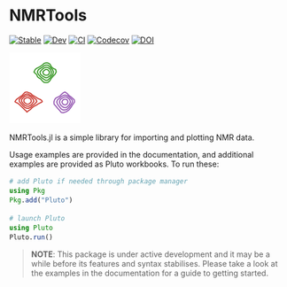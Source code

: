 # NMRTools

[![Stable](https://img.shields.io/badge/docs-stable-blue.svg)](https://waudbygroup.github.io/NMRTools.jl/stable)
[![Dev](https://img.shields.io/badge/docs-dev-blue.svg)](https://waudbygroup.github.io/NMRTools.jl/dev)
[![CI](https://github.com/waudbygroup/NMRTools.jl/actions/workflows/Runtests.yml/badge.svg)](https://github.com/waudbygroup/NMRTools.jl/actions/workflows/Runtests.yml)
[![Codecov](https://codecov.io/gh/waudbygroup/NMRTools.jl/branch/master/graph/badge.svg)](https://codecov.io/gh/waudbygroup/NMRTools.jl)
[![DOI](https://zenodo.org/badge/251587402.svg)](https://zenodo.org/badge/latestdoi/251587402)

![NMRTools logo](logo.png)

NMRTools.jl is a simple library for importing and plotting NMR data.

Usage examples are provided in the documentation, and additional examples are provided as Pluto workbooks. To run these:
```julia
# add Pluto if needed through package manager
using Pkg
Pkg.add("Pluto")

# launch Pluto
using Pluto
Pluto.run()
```

> **NOTE**: This package is under active development and it may be a while before its features and syntax stabilises. Please take a look at the examples in the documentation for a guide to getting started.
